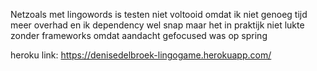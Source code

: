 Netzoals met lingowords is testen niet voltooid omdat ik niet genoeg tijd meer overhad en ik dependency wel snap maar het in praktijk niet lukte zonder frameworks omdat aandacht gefocused was op spring

heroku link:
https://denisedelbroek-lingogame.herokuapp.com/
